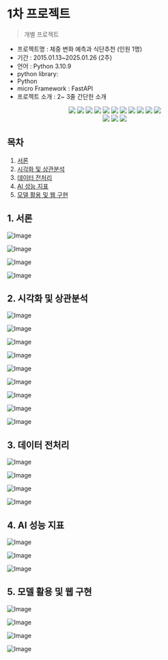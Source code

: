 # 1차 프로젝트
> 개별 프로젝트


- 프로젝트명 : 체중 변화 예측과 식단추천 (인원 1명)
- 기간 : 2015.01.13~2025.01.26 (2주)
- 언어 : Python 3.10.9
- python library:
- Python
- micro Framework : FastAPI
- 프로젝트 소개 : 2~ 3줄 간단한 소개

<div align=center> 
  <img src="https://img.shields.io/badge/python-3776AB?style=for-the-badge&logo=python&logoColor=white"> 
  <img src="https://img.shields.io/badge/tensorflow--macos-FF6F00?style=for-the-badge&logo=tensorflow&logoColor=white">
  <img src="https://img.shields.io/badge/sklearn-55ff55?style=for-the-badge&logo=fastapi&logoColor=white">
  <img src="https://img.shields.io/badge/fastapi-FF0000?style=for-the-badge&logo=fastapi&logoColor=white">
  <img src="https://img.shields.io/badge/uvicorn-34495E?style=for-the-badge&logo=uvicorn&logoColor=white">
  <img src="https://img.shields.io/badge/matplotlib-11557C?style=for-the-badge&logo=matplotlib&logoColor=white">
  <img src="https://img.shields.io/badge/seaborn-008080?style=for-the-badge&logo=seaborn&logoColor=white">
  <img src="https://img.shields.io/badge/pandas-150458?style=for-the-badge&logo=pandas&logoColor=white">
  <img src="https://img.shields.io/badge/numpy-013243?style=for-the-badge&logo=numpy&logoColor=white">
  <img src="https://img.shields.io/badge/selenium-2E8B57?style=for-the-badge&logo=selenium&logoColor=white">
  <img src="https://img.shields.io/badge/bs4-D2691E?style=for-the-badge&logo=beautifulsoup&logoColor=white">
</div>
<div align=center> 
  <img src="https://img.shields.io/badge/bootstrap-7952B3?style=for-the-badge&logo=bootstrap&logoColor=white">
  <img src="https://img.shields.io/badge/html5-E34F26?style=for-the-badge&logo=html5&logoColor=white"> 
  <img src="https://img.shields.io/badge/css-1572B6?style=for-the-badge&logo=css3&logoColor=white">
</div>

## 목차
1. [서론](#1-서론)
2. [시각화 및 상관분석](#2-시각화-및-상관분석)
3. [데이터 전처리](#3-데이터-전처리)
4. [AI 성능 지표](#4-ai-성능-지표)
5. [모델 활용 및 웹 구현](#5-모델-활용-및-웹-구현)

## 1. 서론
![Image](https://github.com/user-attachments/assets/b4867489-ded3-4863-96d0-8ba12753cf7d)

![Image](https://github.com/user-attachments/assets/c5129de1-1a44-42f4-9dc5-21132072b870)

![Image](https://github.com/user-attachments/assets/72613d70-ef8c-45b0-a05a-45aba7b61189)

![Image](https://github.com/user-attachments/assets/139e6f23-ebca-43a9-8476-561566fdd83a)

## 2. 시각화 및 상관분석
![Image](https://github.com/user-attachments/assets/c9b35125-2f7a-4a60-bfb5-4bc8b56e6778)

![Image](https://github.com/user-attachments/assets/9a769b1a-2c59-4f2d-97ea-b3336a5b98b0)

![Image](https://github.com/user-attachments/assets/d97a8344-97a5-41a2-b091-1c053c7eed3b)

![Image](https://github.com/user-attachments/assets/30b9880b-cd47-4eef-9242-66ecbfff4673)

![Image](https://github.com/user-attachments/assets/572f511d-a2df-41b4-806d-a5ccb0b966f7)

![Image](https://github.com/user-attachments/assets/10fb88fc-bb47-4fb4-81cc-604e90ad806b)

![Image](https://github.com/user-attachments/assets/5e3c7a3e-76ec-4f3d-b97d-2ddba465068c)

![Image](https://github.com/user-attachments/assets/e5b205cb-b195-48a9-a310-d6a8c03aa4fa)

![Image](https://github.com/user-attachments/assets/e2ad5150-f0ae-4f56-a1e0-f4591005a5bb)

## 3. 데이터 전처리

![Image](https://github.com/user-attachments/assets/ac7c2707-01a1-4281-a7ae-d3c2f31dee38)

![Image](https://github.com/user-attachments/assets/cf385243-000f-4455-b1a4-fd85f71a88de)

![Image](https://github.com/user-attachments/assets/58984d96-0634-4007-9ff5-406999b28143)

![Image](https://github.com/user-attachments/assets/d0a6ea36-4fcb-41c1-aaf6-84d65db33e0d)

## 4. AI 성능 지표

![Image](https://github.com/user-attachments/assets/b5aab4d6-8e12-421f-bc95-5bf8b3f5e2ba)

![Image](https://github.com/user-attachments/assets/516608d1-00e3-426b-9d5e-7a4b77bd89b5)

![Image](https://github.com/user-attachments/assets/e3f0bedd-97e6-4f18-9212-9e9ab11ed6b8)

## 5. 모델 활용 및 웹 구현

![Image](https://github.com/user-attachments/assets/0e43e1c5-fd9a-4d47-8795-d2ee33ed540b)

![Image](https://github.com/user-attachments/assets/718b02ce-a4c1-4547-8b6e-531118563f89)

![Image](https://github.com/user-attachments/assets/e4fb4e5a-4506-4293-810c-723bbb70d3bd)

![Image](https://github.com/user-attachments/assets/2bd0f726-47e1-4b36-8855-5699d3fe221a)
